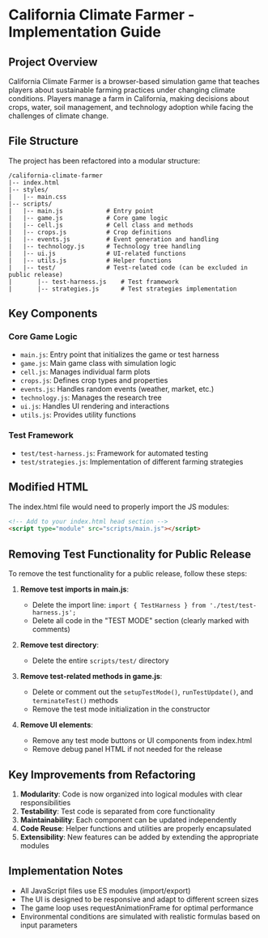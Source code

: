 # California Climate Farmer - Implementation Guide

## Project Overview
California Climate Farmer is a browser-based simulation game that teaches players about sustainable farming practices under changing climate conditions. Players manage a farm in California, making decisions about crops, water, soil management, and technology adoption while facing the challenges of climate change.

## File Structure
The project has been refactored into a modular structure:

```
/california-climate-farmer
|-- index.html
|-- styles/
|   |-- main.css
|-- scripts/
|   |-- main.js            # Entry point
|   |-- game.js            # Core game logic
|   |-- cell.js            # Cell class and methods
|   |-- crops.js           # Crop definitions
|   |-- events.js          # Event generation and handling
|   |-- technology.js      # Technology tree handling
|   |-- ui.js              # UI-related functions
|   |-- utils.js           # Helper functions
|   |-- test/              # Test-related code (can be excluded in public release)
|       |-- test-harness.js    # Test framework
|       |-- strategies.js      # Test strategies implementation
```

## Key Components

### Core Game Logic
- `main.js`: Entry point that initializes the game or test harness
- `game.js`: Main game class with simulation logic
- `cell.js`: Manages individual farm plots 
- `crops.js`: Defines crop types and properties
- `events.js`: Handles random events (weather, market, etc.)
- `technology.js`: Manages the research tree
- `ui.js`: Handles UI rendering and interactions
- `utils.js`: Provides utility functions

### Test Framework
- `test/test-harness.js`: Framework for automated testing
- `test/strategies.js`: Implementation of different farming strategies

## Modified HTML

The index.html file would need to properly import the JS modules:

```html
<!-- Add to your index.html head section -->
<script type="module" src="scripts/main.js"></script>
```

## Removing Test Functionality for Public Release

To remove the test functionality for a public release, follow these steps:

1. **Remove test imports in main.js**:
   - Delete the import line: `import { TestHarness } from './test/test-harness.js';`
   - Delete all code in the "TEST MODE" section (clearly marked with comments)

2. **Remove test directory**:
   - Delete the entire `scripts/test/` directory

3. **Remove test-related methods in game.js**:
   - Delete or comment out the `setupTestMode()`, `runTestUpdate()`, and `terminateTest()` methods
   - Remove the test mode initialization in the constructor

4. **Remove UI elements**:
   - Remove any test mode buttons or UI components from index.html
   - Remove debug panel HTML if not needed for the release

## Key Improvements from Refactoring

1. **Modularity**: Code is now organized into logical modules with clear responsibilities
2. **Testability**: Test code is separated from core functionality
3. **Maintainability**: Each component can be updated independently
4. **Code Reuse**: Helper functions and utilities are properly encapsulated
5. **Extensibility**: New features can be added by extending the appropriate modules

## Implementation Notes

- All JavaScript files use ES modules (import/export)
- The UI is designed to be responsive and adapt to different screen sizes
- The game loop uses requestAnimationFrame for optimal performance
- Environmental conditions are simulated with realistic formulas based on input parameters
